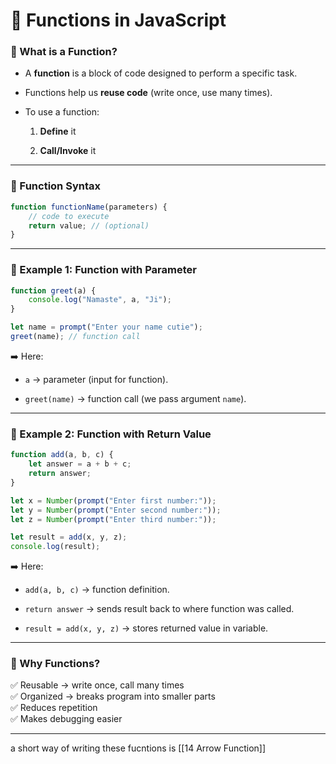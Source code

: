 
# 📌 Functions in JavaScript

### 🔹 What is a Function?

- A **function** is a block of code designed to perform a specific task.
    
- Functions help us **reuse code** (write once, use many times).
    
- To use a function:
    
    1. **Define** it
        
    2. **Call/Invoke** it
        

---

### 🔹 Function Syntax

```js
function functionName(parameters) {
    // code to execute
    return value; // (optional)
}
```

---

### 🔹 Example 1: Function with Parameter

```js
function greet(a) {  
    console.log("Namaste", a, "Ji");  
}

let name = prompt("Enter your name cutie");
greet(name); // function call
```

➡️ Here:

- `a` → parameter (input for function).
    
- `greet(name)` → function call (we pass argument `name`).
    

---

### 🔹 Example 2: Function with Return Value

```js
function add(a, b, c) {
    let answer = a + b + c;
    return answer;
}

let x = Number(prompt("Enter first number:"));
let y = Number(prompt("Enter second number:"));
let z = Number(prompt("Enter third number:"));

let result = add(x, y, z); 
console.log(result);
```

➡️ Here:

- `add(a, b, c)` → function definition.
    
- `return answer` → sends result back to where function was called.
    
- `result = add(x, y, z)` → stores returned value in variable.
    

---

### 🔹 Why Functions?

✅ Reusable → write once, call many times  
✅ Organized → breaks program into smaller parts  
✅ Reduces repetition  
✅ Makes debugging easier

---

a short way of writing these fucntions is [[14 Arrow Function]]